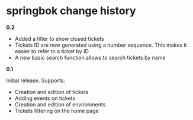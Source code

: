 springbok change history
=========

**0.2**

- Added a filter to show closed tickets
- Tickets ID are now generated using a number sequence. This makes it easier to refer to a ticket by ID
- A new basic search function allows to search tickets by name

**0.1**

Initial release. Supports:

- Creation and edition of tickets
- Adding events on tickets
- Creation and edition of environments
- Tickets filtering on the home page